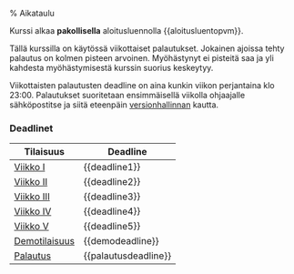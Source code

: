 % Aikataulu

Kurssi alkaa **pakollisella** aloitusluennolla {{aloitusluentopvm}}.

Tällä kurssilla on käytössä viikottaiset palautukset.
Jokainen ajoissa tehty palautus on kolmen pisteen arvoinen.
Myöhästynyt ei pisteitä saa ja yli kahdesta myöhästymisestä kurssin suorius keskeytyy.

Viikottaisten palautusten deadline on aina kunkin viikon perjantaina klo 23:00.
Palautukset suoritetaan ensimmäisellä viikolla ohjaajalle sähköpostitse
ja siitä eteenpäin [versionhallinnan]({{rootdir}}aikataulu/viikko1/git-ohje.html) kautta.

### Deadlinet

| Tilaisuus                                               | Deadline |
|---------------------------------------------------------|--------------------------------|
| [Viikko I]({{rootdir}}aikataulu/viikko1/index.html)     | {{deadline1}}                  |
| [Viikko II]({{rootdir}}aikataulu/viikko2/index.html)    | {{deadline2}}                  |
| [Viikko III]({{rootdir}}aikataulu/viikko3/index.html)   | {{deadline3}}                  |
| [Viikko IV]({{rootdir}}aikataulu/viikko4/index.html)    | {{deadline4}}                  |
| [Viikko V]({{rootdir}}aikataulu/viikko5/index.html)     | {{deadline5}}                  |
| [Demotilaisuus]({{rootdir}}aikataulu/demo.html)         | {{demodeadline}}               |
| [Palautus]({{rootdir}}aikataulu/palautus.html)          | {{palautusdeadline}}           |

